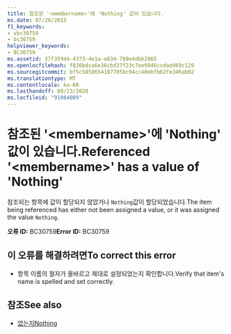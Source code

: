 ```yaml
---
title: 참조된 '<membername>'에 'Nothing' 값이 있습니다.
ms.date: 07/20/2015
f1_keywords:
- vbc30759
- bc30759
helpviewer_keywords:
- BC30759
ms.assetid: 37f359d4-4373-4e1a-a834-789e4dbb2865
ms.openlocfilehash: f836bdca6e36cbd37f23c7ee9946ccdadd69c129
ms.sourcegitcommit: bf5c5850654187705bc94cc40ebfb62fe346ab02
ms.translationtype: MT
ms.contentlocale: ko-KR
ms.lasthandoff: 09/23/2020
ms.locfileid: "91064009"
---
```

# <a name="referenced-membername-has-a-value-of-nothing"></a><span data-ttu-id="39510-102">참조된 '\<membername>'에 'Nothing' 값이 있습니다.</span><span class="sxs-lookup"><span data-stu-id="39510-102">Referenced '\<membername>' has a value of 'Nothing'</span></span>

<span data-ttu-id="39510-103">참조되는 항목에 값이 할당되지 않았거나 `Nothing`값이 할당되었습니다.</span><span class="sxs-lookup"><span data-stu-id="39510-103">The item being referenced has either not been assigned a value, or it was assigned the value `Nothing`.</span></span>  
  
 <span data-ttu-id="39510-104">**오류 ID:** BC30759</span><span class="sxs-lookup"><span data-stu-id="39510-104">**Error ID:** BC30759</span></span>  
  
## <a name="to-correct-this-error"></a><span data-ttu-id="39510-105">이 오류를 해결하려면</span><span class="sxs-lookup"><span data-stu-id="39510-105">To correct this error</span></span>  
  
- <span data-ttu-id="39510-106">항목 이름의 철자가 올바르고 제대로 설정되었는지 확인합니다.</span><span class="sxs-lookup"><span data-stu-id="39510-106">Verify that item's name is spelled and set correctly.</span></span>  
  
## <a name="see-also"></a><span data-ttu-id="39510-107">참조</span><span class="sxs-lookup"><span data-stu-id="39510-107">See also</span></span>

- [<span data-ttu-id="39510-108">없는지</span><span class="sxs-lookup"><span data-stu-id="39510-108">Nothing</span></span>](../language-reference/nothing.md)
